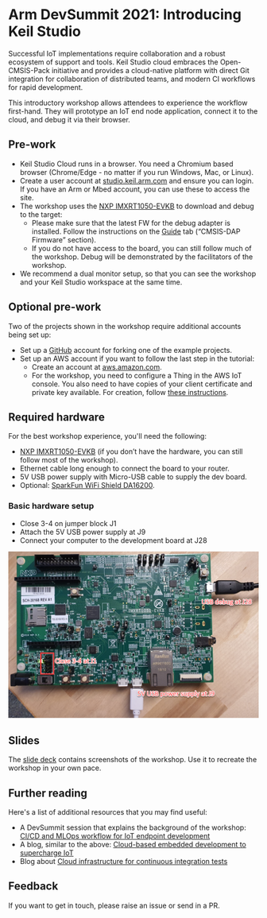 # Arm DevSummit 2021: Introducing Keil Studio

Successful IoT implementations require collaboration and a robust ecosystem of support and tools. Keil Studio cloud embraces the Open-CMSIS-Pack initiative and provides a cloud-native platform with direct Git integration for collaboration of distributed teams, and modern CI workflows for rapid development.

This introductory workshop allows attendees to experience the workflow first-hand. They will prototype an IoT end node application, connect it to the cloud, and debug it via their browser.

## Pre-work

- Keil Studio Cloud runs in a browser. You need a Chromium based browser (Chrome/Edge - no matter if you run Windows, Mac, or Linux).
- Create a user account at [studio.keil.arm.com](studio.keil.arm.com) and ensure you can login. If you have an Arm or Mbed account, you can use these to access the site.
- The workshop uses the [NXP IMXRT1050-EVKB](https://www.keil.arm.com/hardware/IMXRT1050-EVKB/) to download and debug to the target:
  - Please make sure that the latest FW for the debug adapter is installed. Follow the instructions on the [Guide](https://www.keil.arm.com/hardware/IMXRT1050-EVKB/guide/) tab (“CMSIS-DAP Firmware” section).
  - If you do not have access to the board, you can still follow much of the workshop. Debug will be demonstrated by the facilitators of the workshop.
- We recommend a dual monitor setup, so that you can see the workshop and your Keil Studio workspace at the same time.

## Optional pre-work

Two of the projects shown in the workshop require additional accounts being set up:

- Set up a [GitHub](https://www.github.com) account for forking one of the example projects.
- Set up an AWS account if you want to follow the last step in the tutorial:
  - Create an account at [aws.amazon.com](aws.amazon.com).
  - For the workshop, you need to configure a Thing in the AWS IoT console. You also need to have copies of your client certificate and private key available. For creation, follow [these instructions](https://github.com/MDK-Packs/Documentation/tree/master/AWS_Thing).

## Required hardware

For the best workshop experience, you'll need the following:

- [NXP IMXRT1050-EVKB](https://www.keil.arm.com/hardware/IMXRT1050-EVKB/) (if you don’t have the hardware, you can still follow most of the workshop).
- Ethernet cable long enough to connect the board to your router.
- 5V USB power supply with Micro-USB cable to supply the dev board.
- Optional: [SparkFun WiFi Shield DA16200](https://www.sparkfun.com/products/18567).

### Basic hardware setup

- Close 3-4 on jumper block J1
- Attach the 5V USB power supply at J9
- Connect your computer to the development board at J28

![Basic hardware setup](images/hw_setup.png)

## Slides

The [slide deck]() contains screenshots of the workshop. Use it to recreate the workshop in your own pace.

## Further reading

Here's a list of additional resources that you may find useful:

- A DevSummit session that explains the background of the workshop: [CI/CD and MLOps workflow for IoT endpoint development](https://devsummit.arm.com/en/sessions/145)
- A blog, similar to the above: [Cloud-based embedded development to supercharge IoT](https://www.arm.com/blogs/blueprint/cloud-based-embedded-development)
- Blog about [Cloud infrastructure for continuous integration tests](https://community.arm.com/developer/tools-software/tools/b/tools-software-ides-blog/posts/infrastructure-for-continuous-integration-tests)

## Feedback

If you want to get in touch, please raise an issue or send in a PR.
